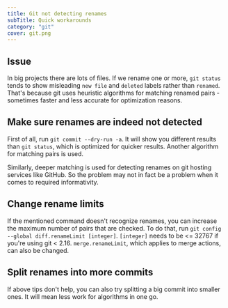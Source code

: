 ```yaml
---
title: Git not detecting renames
subTitle: Quick workarounds
category: "git"
cover: git.png
---
```


## Issue

In big projects there are lots of files.
If we rename one or more, `git status` tends to show misleading `new file`
and `deleted` labels rather than `renamed`. That's because git uses heuristic
algorithms for matching renamed pairs - sometimes faster and less accurate
for optimization reasons.

## Make sure renames are indeed not detected

First of all, run `git commit --dry-run -a`.
It will show you different results than `git status`, which is optimized for quicker results.
Another algorithm for matching pairs is used.

Similarly, deeper matching is used for detecting renames on git hosting services like GitHub.
So the problem may not in fact be a problem when it comes to required informativity.

## Change rename limits

If the mentioned command doesn't recognize renames, you can increase the
maximum number of pairs that are checked.
To do that, run `git config --global diff.renameLimit [integer]`.
`[integer]` needs to be <= 32767 if you're using git < 2.16.
`merge.renameLimit`, which applies to merge actions, can also be changed.

## Split renames into more commits

If above tips don't help, you can also try splitting a big commit into smaller ones.
It will mean less work for algorithms in one go.
